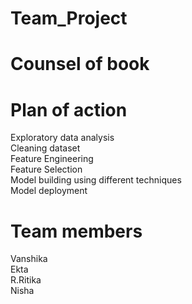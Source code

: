 # Team_Project
# Counsel of book 
# Plan of action 
Exploratory data analysis</br>
Cleaning dataset</br>
Feature Engineering</br>
Feature  Selection </br>
Model building using different techniques</br>
Model deployment </br>
# Team members 
Vanshika</br>
Ekta</br>
R.Ritika</br>
Nisha</br>
